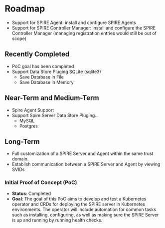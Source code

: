 # Roadmap
* Support for SPIRE Agent: install and configure SPIRE Agents
* Support for SPIRE Controller Manager: install and configure the SPIRE Controller Manager (managing registration entries would still be out of scope)

## Recently Completed
* PoC goal has been completed
* Support Data Store Pluging SQLite (sqlite3)
    * Save Database in File
    * Save Database in Memory


## Near-Term and Medium-Term
* Spire Agent Support
* Support Spire Server Data Store Pluging...
    * MySQL
    * Postgres

## Long-Term
* Full customization of a SPIRE Server and Agent within the same trust domain.
* Establish communication between a SPIRE Server and Agent by viewing SVIDs 

### Initial Proof of Concept (PoC)

- **Status**: Completed
- **Goal**: The goal of this PoC aims to develop and test a Kubernetes operator and CRDs for deploying the SPIRE server in Kubernetes environments. The operator will include automation for common tasks such as installing, configuring, as well as making sure the SPIRE Server is up and running by running health checks.